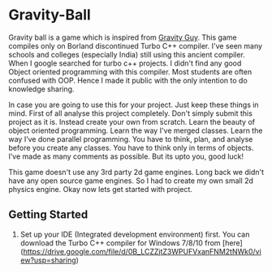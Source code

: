 # Gravity-Ball
Gravity ball is a game which is inspired from [Gravity Guy](http://www.y8.com/games/gravity_guy). This game compiles only on Borland discontinued Turbo C++ compiler. I've seen many schools and colleges (especially India) still using this ancient compiler. When I google searched for turbo c++ projects. I didn't find any good Object oriented programming with this compiler. Most students are often confused with OOP. Hence I made it public with the only intention to do knowledge sharing.

In case you are going to use this for your project. Just keep these things in mind. First of all analyse this project completely. Don't simply submit this project as it is. Instead create your own from scratch. Learn the beauty of object oriented programming. Learn the way I've merged classes. Learn the way I’ve done parallel programming. You have to think, plan, and analyse before you create any classes. You have to think only in terms of objects. I’ve made as many comments as possible. But its upto you, good luck!

This game doesn't use any 3rd party 2d game engines. Long back we didn't have any open source game engines. So I had to create my own small 2d physics engine. Okay now lets get started with project.

## Getting Started

1. Set up your IDE (Integrated development environment) first. You can download the Turbo C++ compiler for Windows 7/8/10 from [here] (https://drive.google.com/file/d/0B_LCZZjtZ3WPUFVxanFNM2tNWk0/view?usp=sharing)


